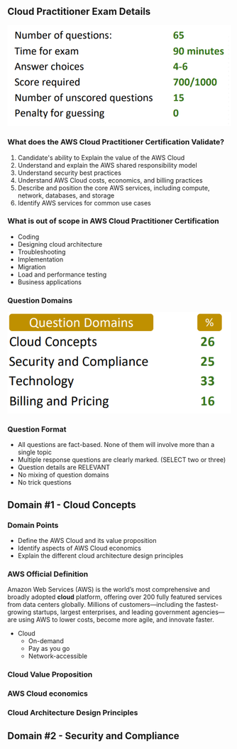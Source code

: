 ## Cloud Practitioner Exam Details

![](image.png.png)

### What does the AWS Cloud Practitioner Certification Validate?

1. Candidate's ability to Explain the value of the AWS Cloud
2. Understand and explain the AWS shared responsibility model
3. Understand security best practices
4. Understand AWS Cloud costs, economics, and billing practices
5. Describe and position the core AWS services, including compute, network, databases, and storage
6. Identify AWS services for common use cases

### What is out of scope in AWS Cloud Practitioner Certification 

- Coding
- Designing cloud architecture
- Troubleshooting
- Implementation
- Migration
- Load and performance testing
- Business applications


### Question Domains
![](2022-08-01-09-56-28.png)

### Question Format

- All questions are fact-based. None of them will involve more than a single topic 
- Multiple response questions are clearly marked. (SELECT two or three)
- Question details are RELEVANT
- No mixing of question domains
- No trick questions

## Domain #1 - Cloud Concepts

### Domain Points
- Define the AWS Cloud and its value proposition
- Identify aspects of AWS Cloud economics
- Explain the different cloud architecture design principles

### AWS Official Definition
Amazon Web Services (AWS) is the world’s most comprehensive and broadly adopted **cloud** platform, offering over 200 fully featured services from data centers globally. Millions of customers—including the fastest-growing startups, largest enterprises, and leading government agencies—are using AWS to lower costs, become more agile, and innovate faster.

- Cloud
  - On-demand
  - Pay as you go
  - Network-accessible

### Cloud Value Proposition

### AWS Cloud economics

### Cloud Architecture Design Principles

## Domain #2 - Security and Compliance
